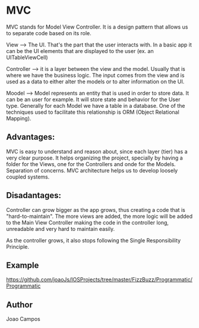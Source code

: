 # MVC

MVC stands for Model View Controller. It is a design pattern that allows us to separate code based on its role. 

View --> The UI. That's the part that the user interacts with. In a basic app it can be the UI elements that are displayed to the user (ex. an UITableViewCell)

Controller  --> it is a layer between the view and the model. Usually that is where we have the business logic. The input comes from the view and is used as a data to either alter the models or to alter information on the UI.

Moodel --> Model represents an entity that is used in order to store data. It can be an user for example. It will store state and behavior for the User type. Generally for each Model we have a table in a database. One of the techniques used to facilitate this relationship is ORM (Object Relational Mapping).


## Advantages: 
MVC is easy to understand and reason about, since each layer (tier) has a very clear purpose. It helps organizing the project, specially by having a folder for the Views, one for the Controllers and onde for the Models. 
Separation of concerns.
MVC architecture helps us to develop loosely coupled systems.

## Disadantages:
Controller can grow bigger as the app grows, thus creating a code that is "hard-to-maintain". The more views are added, the more logic will be added to the Main View Controller making the code in the controller long, unreadable and very hard to maintain easily.

As the controller grows, it also stops following the Single Responsibility Principle. 

## Example 

https://github.com/joaoJs/IOSProjects/tree/master/FizzBuzz/Programmatic/Programmatic

## Author 

Joao Campos
